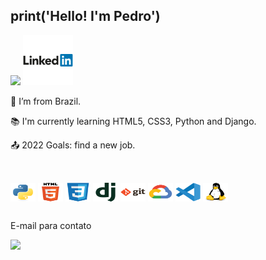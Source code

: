 ## print('Hello! I'm Pedro') 

<img src=https://github.com/TheDudeThatCode/TheDudeThatCode/blob/master/Assets/Developer.gif width="80">
 <a href="https://www.linkedin.com/in/pedroferreiradev" target="_blank"><img  width=80" src="https://github.com/devicons/devicon/blob/master/icons/linkedin/linkedin-original-wordmark.svg" target="_blank"></a> 

:house_with_garden: I’m from Brazil.

:books: I'm currently learning HTML5, CSS3, Python and Django.

:outbox_tray: 2022 Goals:  find a new job.



 ##
   

<div style="display: inline_block"><br>
  <img align="center" alt="Pedro Python" height="30" width="40" src="https://github.com/devicons/devicon/blob/master/icons/python/python-original.svg">
  <img align="center" alt="Pedro HTML5" height="30" width="40" src="https://github.com/devicons/devicon/blob/master/icons/html5/html5-original-wordmark.svg">
  <img align="center" alt="Pedro CSS3" height="30" width="40" src="https://github.com/devicons/devicon/blob/master/icons/css3/css3-original.svg">
  <img align="center" alt="Pedro Django" height="30" width="40" src="https://github.com/devicons/devicon/blob/master/icons/django/django-plain.svg">
  <img align="center" alt="Pedro Git" height="30" width="40" src="https://github.com/devicons/devicon/blob/master/icons/git/git-original-wordmark.svg">
  <img align="center" alt="Pedro GCP" height="30" width="40" src="https://github.com/devicons/devicon/blob/master/icons/googlecloud/googlecloud-original.svg">
  <img align="center" alt="Pedro VScode" height="30" width="40" src="https://github.com/devicons/devicon/blob/master/icons/vscode/vscode-original.svg">
  <img align="center" alt="Pedro Linux" height="30" width="40" src="https://github.com/devicons/devicon/blob/master/icons/linux/linux-original.svg">
</div>

  ##
  

E-mail para contato

  <a href = "mailto:pedro.luiz.cipriano@hotmail.com"><img src="https://img.shields.io/badge/Microsoft_Outlook-0078D4?style=for-the-badge&logo=microsoft-outlook&logoColor=white" target="_blank"></a>
